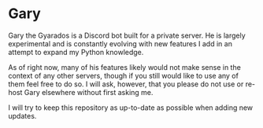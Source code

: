 # Gary
Gary the Gyarados is a Discord bot built for a private server. He is largely
experimental and is constantly evolving with new features I add in an attempt
to expand my Python knowledge.

As of right now, many of his features likely would not make sense in the context
of any other servers, though if you still would like to use any of them feel
free to do so. I will ask, however, that you please do not use or re-host Gary
elsewhere without first asking me.

I will try to keep this repository as up-to-date as possible when adding new
updates.
